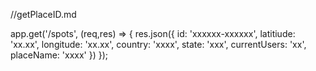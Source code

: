 //getPlaceID.md

app.get('/spots', (req,res) => {
  res.json({
    id: 'xxxxxx-xxxxxx',
    latitiude: 'xx.xx',
    longitude: 'xx.xx',
    country: 'xxxx',
    state: 'xxx',
    currentUsers: 'xx',
    placeName: 'xxxx'
  })
});
